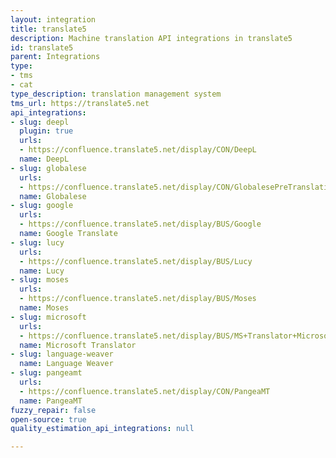 ```yaml
---
layout: integration
title: translate5
description: Machine translation API integrations in translate5
id: translate5
parent: Integrations
type:
- tms
- cat
type_description: translation management system
tms_url: https://translate5.net
api_integrations:
- slug: deepl
  plugin: true
  urls:
  - https://confluence.translate5.net/display/CON/DeepL
  name: DeepL
- slug: globalese
  urls:
  - https://confluence.translate5.net/display/CON/GlobalesePreTranslation
  name: Globalese
- slug: google
  urls:
  - https://confluence.translate5.net/display/BUS/Google
  name: Google Translate
- slug: lucy
  urls:
  - https://confluence.translate5.net/display/BUS/Lucy
  name: Lucy
- slug: moses
  urls:
  - https://confluence.translate5.net/display/BUS/Moses
  name: Moses
- slug: microsoft
  urls:
  - https://confluence.translate5.net/display/BUS/MS+Translator+Microsoft
  name: Microsoft Translator
- slug: language-weaver
  name: Language Weaver
- slug: pangeamt
  urls:
  - https://confluence.translate5.net/display/CON/PangeaMT
  name: PangeaMT
fuzzy_repair: false
open-source: true
quality_estimation_api_integrations: null

---
```


